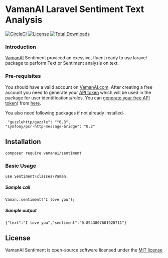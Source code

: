 # VamanAI Laravel Sentiment Text Analysis


[![CircleCI](https://circleci.com/gh/vamanai/laravel-sentiment-analysis.svg?style=svg)](https://circleci.com/gh/vamanai/laravel-sentiment-analysis)
 [![License](https://poser.pugx.org/vamanai/sentiment/license)](https://packagist.org/packages/vamanai/sentiment)
  [![Total Downloads](https://poser.pugx.org/vamanai/sentiment/downloads)](https://packagist.org/packages/vamanai/sentiment)
   

### Introduction

[VamanAI](https://vamanai.com)
 Sentiment proviced an exessive, fluent ready to use laravel package to perform Text or Sentiment analysis on 
text. 

### Pre-requisites

You should have a valid account on [VamanAI.com](https://vamanai.com/register). After creating a free account
you need to generate your [API token](https://vamanai.com/user/profile#/api) which will be used in the package for user identifications/roles. 
You can [generate your free API token](https://vamanai.com/user/profile#/api)) from [here](https://vamanai.com/user/profile#/api).

You also need following packages if not already installed-

` "guzzlehttp/guzzle": "^6.3",` <br/>
 `"symfony/psr-http-message-bridge": "0.2"`

## Installation

`composer require vamanai/sentiment`

### Basic Usage

`use Sentiment\classes\Vaman;` <br/>

##### Sample call <br/>
`Vaman::sentiment('I love you');`

##### Sample output

`{"text":"I love you","sentiment":"0.8943807601928711"}`

## License 

VamanAI Sentiment is open-source software licensed under the [MIT license](https://opensource.org/licenses/MIT)    
